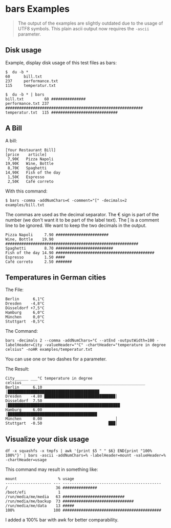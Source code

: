 # bars Examples

> The output of the examples are slightly outdated due to the usage of UTF8 symbols. This plain ascii output now requires the `-ascii` parameter.
## Disk usage  

Example, display disk usage of this test files as bars:

    $  du -b *
    60      bill.txt
    237     performance.txt
    115     temperatur.txt
    
    $  du -b * | bars
    bill.txt         60 ###############
    performance.txt 237 ############################################################
    temperatur.txt  115 #############################

## A Bill

A bill: 

    [Your Restaurant Bill]
    [price    article]
     7,90€   Pizza Napoli
    19,90€   Wine, Bottle
     8,70€   Spaghetti
    14,90€   Fish of the day
     1,50€   Espresso
     2,50€   Café correto

With this command: 

    $ bars -comma -addNumChars=€ -comment="[" -decimals=2 examples/bill.txt

The commas are used as the decimal separator.
The € sign is part of the number (we don't want it to be part of the label text).
The [ is a comment line to be ignored.
We want to keep the two decimals in the output. 

    Pizza Napoli     7.90 #######################
    Wine, Bottle    19.90 ##########################################################
    Spaghetti        8.70 #########################
    Fish of the day 14.90 ###########################################
    Espresso         1.50 ####
    Café correto     2.50 #######


## Temperatures in German cities

The File: 

    Berlin      6,1°C
    Dresden    -4,8°C
    Düsseldorf +7,5°C
    Hamburg     6,0°C
    München     0,0°C
    Stuttgart  -0,5°C

The Command: 

    bars -decimals 2 --comma -addNumChars=°C --atEnd -outputWidth=100 -labelHeader=City -valueHeader="°C" -chartHeader="temperature in degree celsius" -noHR examples/temperatur.txt

You can use one or two dashes for a parameter. 

The Result:

    City______ ___°C temperature in degree celsius______________________________________________________
    Berlin      6.10                                │████████████████████████████████████████
    Dresden    -4.80 ███████████████████████████████│
    Düsseldorf  7.50                                │█████████████████████████████████████████████████
    Hamburg     6.00                                │███████████████████████████████████████
    München     0.00                                │
    Stuttgart  -0.50                             ███│



## Visualize your disk usage 

    df -x squashfs -x tmpfs | awk '{print $5 " " $6} END{print "100% 100%"}' | bars -ascii -addNumChars=% -labelHeader=mount -valueHeader=% -chartHeader=usage

This command may result in something like:

    mount                  % usage
    -------------------- --- -------------------------------------------
    /                     36 ###############
    /boot/efi              1
    /run/media/me/media   63 ###########################
    /run/media/me/backup  73 ###############################
    /run/media/me/data    13 #####
    100%                 100 ###########################################

I added a 100% bar with awk for better comparability.

